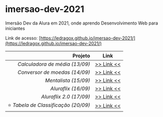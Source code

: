 # imersao-dev-2021

Imersão Dev da Alura em 2021, onde aprendo Desenvolvimento Web para iniciantes

Link de acesso: [https://ledragox.github.io/imersao-dev-2021/](https://ledragox.github.io/imersao-dev-2021/)

|                              Projeto |                     Link                     |
| -----------------------------------: | :------------------------------------------: |
|       _Calculadora de média (13/09)_ |  [>> Link <<](./src/calculadora-de-media/)   |
|        _Conversor de moedas (14/09)_ |   [>> Link <<](./src/conversor-de-moedas/)   |
|                 _Mentalista (15/09)_ |       [>> Link <<](./src/mentalista/)        |
|                  _Aluraflix (16/09)_ |        [>> Link <<](./src/aluraflix/)        |
|              _Aluraflix 2.0 (17/09)_ |       [>> Link <<](./src/aluraflix-2/)       |
| ⭐ _Tabela de Classificação (20/09)_ | [>> Link <<](./src/tabela-de-classificacao/) |
